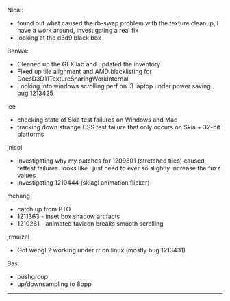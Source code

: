 Nical:
* found out what caused the rb-swap problem with the texture cleanup, I have a work around, investigating a real fix
* looking at the d3d9 black box



BenWa:
* Cleaned up the GFX lab and updated the inventory
* Fixed up tile alignment and AMD blacklisting for DoesD3D11TextureSharingWorkInternal
* Looking into windows scrolling perf on i3 laptop under power saving. bug 1213425



lee
* checking state of Skia test failures on Windows and Mac
* tracking down strange CSS test failure that only occurs on Skia + 32-bit platforms



jnicol
* investigating why my patches for 1209801 (stretched tiles) caused reftest failures. looks like i just need to ever so slightly increase the fuzz values
* investigating 1210444 (skiagl animation flicker)



mchang
* catch up from PTO
* 1211363 - inset box shadow artifacts
* 1210261 - animated favicon breaks smooth scrolling



jrmuizel
* Got webgl 2 working under rr on linux (mostly bug 1213431)



Bas:
* pushgroup
* up/downsampling to 8bpp

________________


